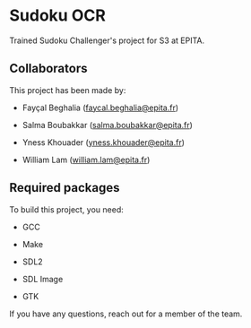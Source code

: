 # Sudoku OCR

Trained Sudoku Challenger's project for S3 at EPITA.

## Collaborators

This project has been made by:

- Fayçal Beghalia (faycal.beghalia@epita.fr)

- Salma Boubakkar (salma.boubakkar@epita.fr)

- Yness Khouader (yness.khouader@epita.fr)

- William Lam (william.lam@epita.fr)

## Required packages

To build this project, you need:

- GCC

- Make

- SDL2

- SDL Image

- GTK

If you have any questions, reach out for a member of the team.
